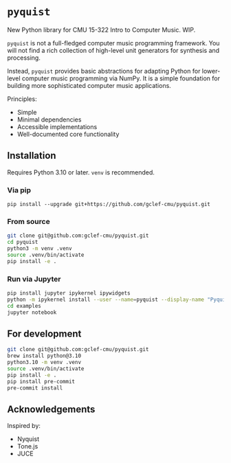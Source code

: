 # `pyquist`

New Python library for CMU 15-322 Intro to Computer Music. WIP.

`pyquist` is not a full-fledged computer music programming framework. You will not find a rich collection of high-level unit generators for synthesis and processing.

Instead, `pyquist` provides basic abstractions for adapting Python for lower-level computer music programming via NumPy. It is a simple foundation for building more sophisticated computer music applications.

Principles:

- Simple
- Minimal dependencies
- Accessible implementations
- Well-documented core functionality

## Installation

Requires Python 3.10 or later. `venv` is recommended.

### Via pip

`pip install --upgrade git+https://github.com/gclef-cmu/pyquist.git`

### From source

```sh
git clone git@github.com:gclef-cmu/pyquist.git
cd pyquist
python3 -m venv .venv
source .venv/bin/activate
pip install -e .
```

### Run via Jupyter

```sh
pip install jupyter ipykernel ipywidgets
python -m ipykernel install --user --name=pyquist --display-name "Pyquist"
cd examples
jupyter notebook
```

## For development

```sh
git clone git@github.com:gclef-cmu/pyquist.git
brew install python@3.10
python3.10 -m venv .venv
source .venv/bin/activate
pip install -e .
pip install pre-commit
pre-commit install
```

## Acknowledgements

Inspired by:

- Nyquist
- Tone.js
- JUCE

